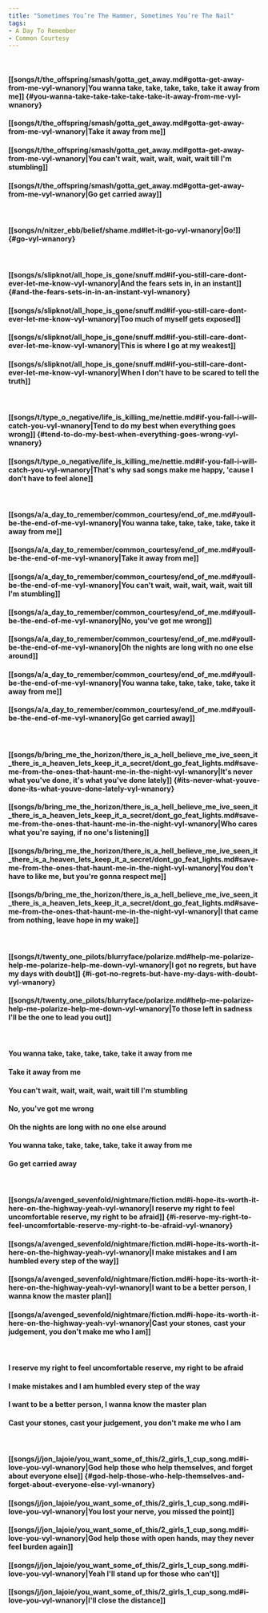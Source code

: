 ```yaml
---
title: "Sometimes You’re The Hammer, Sometimes You’re The Nail"
tags:
- A Day To Remember
- Common Courtesy
---
```

&nbsp;
#### [[songs/t/the_offspring/smash/gotta_get_away.md#gotta-get-away-from-me-vyl-wnanory|You wanna take, take, take, take, take it away from me]] {#you-wanna-take-take-take-take-take-it-away-from-me-vyl-wnanory}
#### [[songs/t/the_offspring/smash/gotta_get_away.md#gotta-get-away-from-me-vyl-wnanory|Take it away from me]]
#### [[songs/t/the_offspring/smash/gotta_get_away.md#gotta-get-away-from-me-vyl-wnanory|You can't wait, wait, wait, wait, wait till I'm stumbling]]
#### [[songs/t/the_offspring/smash/gotta_get_away.md#gotta-get-away-from-me-vyl-wnanory|Go get carried away]]
&nbsp;
#### [[songs/n/nitzer_ebb/belief/shame.md#let-it-go-vyl-wnanory|Go!]] {#go-vyl-wnanory}
&nbsp;
#### [[songs/s/slipknot/all_hope_is_gone/snuff.md#if-you-still-care-dont-ever-let-me-know-vyl-wnanory|And the fears sets in, in an instant]] {#and-the-fears-sets-in-in-an-instant-vyl-wnanory}
#### [[songs/s/slipknot/all_hope_is_gone/snuff.md#if-you-still-care-dont-ever-let-me-know-vyl-wnanory|Too much of myself gets exposed]]
#### [[songs/s/slipknot/all_hope_is_gone/snuff.md#if-you-still-care-dont-ever-let-me-know-vyl-wnanory|This is where I go at my weakest]]
#### [[songs/s/slipknot/all_hope_is_gone/snuff.md#if-you-still-care-dont-ever-let-me-know-vyl-wnanory|When I don't have to be scared to tell the truth]]
&nbsp;
#### [[songs/t/type_o_negative/life_is_killing_me/nettie.md#if-you-fall-i-will-catch-you-vyl-wnanory|Tend to do my best when everything goes wrong]] {#tend-to-do-my-best-when-everything-goes-wrong-vyl-wnanory}
#### [[songs/t/type_o_negative/life_is_killing_me/nettie.md#if-you-fall-i-will-catch-you-vyl-wnanory|That's why sad songs make me happy, 'cause I don't have to feel alone]]
&nbsp;
#### [[songs/a/a_day_to_remember/common_courtesy/end_of_me.md#youll-be-the-end-of-me-vyl-wnanory|You wanna take, take, take, take, take it away from me]]
#### [[songs/a/a_day_to_remember/common_courtesy/end_of_me.md#youll-be-the-end-of-me-vyl-wnanory|Take it away from me]]
#### [[songs/a/a_day_to_remember/common_courtesy/end_of_me.md#youll-be-the-end-of-me-vyl-wnanory|You can't wait, wait, wait, wait, wait till I'm stumbling]]
#### [[songs/a/a_day_to_remember/common_courtesy/end_of_me.md#youll-be-the-end-of-me-vyl-wnanory|No, you've got me wrong]]
#### [[songs/a/a_day_to_remember/common_courtesy/end_of_me.md#youll-be-the-end-of-me-vyl-wnanory|Oh the nights are long with no one else around]]
#### [[songs/a/a_day_to_remember/common_courtesy/end_of_me.md#youll-be-the-end-of-me-vyl-wnanory|You wanna take, take, take, take, take it away from me]]
#### [[songs/a/a_day_to_remember/common_courtesy/end_of_me.md#youll-be-the-end-of-me-vyl-wnanory|Go get carried away]]
&nbsp;
#### [[songs/b/bring_me_the_horizon/there_is_a_hell_believe_me_ive_seen_it_there_is_a_heaven_lets_keep_it_a_secret/dont_go_feat_lights.md#save-me-from-the-ones-that-haunt-me-in-the-night-vyl-wnanory|It's never what you've done, it's what you've done lately]] {#its-never-what-youve-done-its-what-youve-done-lately-vyl-wnanory}
#### [[songs/b/bring_me_the_horizon/there_is_a_hell_believe_me_ive_seen_it_there_is_a_heaven_lets_keep_it_a_secret/dont_go_feat_lights.md#save-me-from-the-ones-that-haunt-me-in-the-night-vyl-wnanory|Who cares what you're saying, if no one's listening]]
#### [[songs/b/bring_me_the_horizon/there_is_a_hell_believe_me_ive_seen_it_there_is_a_heaven_lets_keep_it_a_secret/dont_go_feat_lights.md#save-me-from-the-ones-that-haunt-me-in-the-night-vyl-wnanory|You don't have to like me, but you're gonna respect me]]
#### [[songs/b/bring_me_the_horizon/there_is_a_hell_believe_me_ive_seen_it_there_is_a_heaven_lets_keep_it_a_secret/dont_go_feat_lights.md#save-me-from-the-ones-that-haunt-me-in-the-night-vyl-wnanory|I that came from nothing, leave hope in my wake]]
&nbsp;
#### [[songs/t/twenty_one_pilots/blurryface/polarize.md#help-me-polarize-help-me-polarize-help-me-down-vyl-wnanory|I got no regrets, but have my days with doubt]] {#i-got-no-regrets-but-have-my-days-with-doubt-vyl-wnanory}
#### [[songs/t/twenty_one_pilots/blurryface/polarize.md#help-me-polarize-help-me-polarize-help-me-down-vyl-wnanory|To those left in sadness I'll be the one to lead you out]]
&nbsp;
#### You wanna take, take, take, take, take it away from me
#### Take it away from me
#### You can't wait, wait, wait, wait, wait till I'm stumbling
#### No, you've got me wrong
#### Oh the nights are long with no one else around
#### You wanna take, take, take, take, take it away from me
#### Go get carried away
&nbsp;
#### [[songs/a/avenged_sevenfold/nightmare/fiction.md#i-hope-its-worth-it-here-on-the-highway-yeah-vyl-wnanory|I reserve my right to feel uncomfortable reserve, my right to be afraid]] {#i-reserve-my-right-to-feel-uncomfortable-reserve-my-right-to-be-afraid-vyl-wnanory}
#### [[songs/a/avenged_sevenfold/nightmare/fiction.md#i-hope-its-worth-it-here-on-the-highway-yeah-vyl-wnanory|I make mistakes and I am humbled every step of the way]]
#### [[songs/a/avenged_sevenfold/nightmare/fiction.md#i-hope-its-worth-it-here-on-the-highway-yeah-vyl-wnanory|I want to be a better person, I wanna know the master plan]]
#### [[songs/a/avenged_sevenfold/nightmare/fiction.md#i-hope-its-worth-it-here-on-the-highway-yeah-vyl-wnanory|Cast your stones, cast your judgement, you don't make me who I am]]
&nbsp;
#### I reserve my right to feel uncomfortable reserve, my right to be afraid
#### I make mistakes and I am humbled every step of the way
#### I want to be a better person, I wanna know the master plan
#### Cast your stones, cast your judgement, you don't make me who I am
&nbsp;
#### [[songs/j/jon_lajoie/you_want_some_of_this/2_girls_1_cup_song.md#i-love-you-vyl-wnanory|God help those who help themselves, and forget about everyone else]] {#god-help-those-who-help-themselves-and-forget-about-everyone-else-vyl-wnanory}
#### [[songs/j/jon_lajoie/you_want_some_of_this/2_girls_1_cup_song.md#i-love-you-vyl-wnanory|You lost your nerve, you missed the point]]
#### [[songs/j/jon_lajoie/you_want_some_of_this/2_girls_1_cup_song.md#i-love-you-vyl-wnanory|God help those with open hands, may they never feel burden again]]
#### [[songs/j/jon_lajoie/you_want_some_of_this/2_girls_1_cup_song.md#i-love-you-vyl-wnanory|Yeah I'll stand up for those who can't]]
#### [[songs/j/jon_lajoie/you_want_some_of_this/2_girls_1_cup_song.md#i-love-you-vyl-wnanory|I'll close the distance]]
